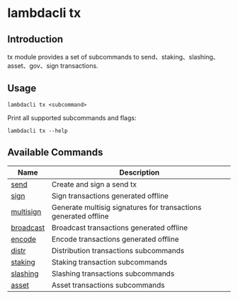 # lambdacli tx

## Introduction

tx module provides a set of subcommands to send、staking、slashing、asset、gov、sign transactions.

## Usage

```
lambdacli tx <subcommand>
```

Print all supported subcommands and flags:
```
lambdacli tx --help
```

## Available Commands

| Name                            | Description                                                   |
| --------------------------------| --------------------------------------------------------------|
| [send](send.md)       | Create and sign a send tx                                             |
| [sign](sign.md)     | Sign transactions generated offline                                      |
| [multisign](multisign.md)     | Generate multisig signatures for transactions generated offline     |
| [broadcast](broadcast.md)   | Broadcast transactions generated offline                 |
| [encode](encode.md)   | Encode transactions generated offline                 |
| [distr](./distr/README.md)             | Distribution transactions subcommands                                     |
| [staking](./staking/README.md)   | Staking transaction subcommands                                           |
| [slashing](./slashing/unjail.md)                   | Slashing transactions subcommands                                           |
| [asset](asset.md)                             |  Asset transactions subcommands                                            |

